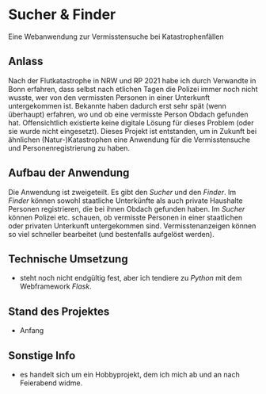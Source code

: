 # Sucher & Finder
Eine Webanwendung zur Vermisstensuche bei Katastrophenfällen

## Anlass
Nach der Flutkatastrophe in NRW und RP 2021 habe ich durch Verwandte in Bonn erfahren, dass selbst nach etlichen Tagen die Polizei immer noch nicht wusste, wer von den vermissten Personen in einer Unterkunft untergekommen ist. Bekannte haben dadurch erst sehr spät (wenn überhaupt) erfahren, wo und ob eine vermisste Person Obdach gefunden hat. 
Offensichtlich existierte keine digitale Lösung für dieses Problem (oder sie wurde nicht eingesetzt). Dieses Projekt ist entstanden, um in Zukunft bei ähnlichen (Natur-)Katastrophen eine Anwendung für die Vermisstensuche und Personenregistrierung zu haben.

## Aufbau der Anwendung
Die Anwendung ist zweigeteilt. Es gibt den *Sucher* und den *Finder*. Im *Finder* können sowohl staatliche Unterkünfte als auch private Haushalte Personen registrieren, die bei ihnen Obdach gefunden haben. Im *Sucher* können Polizei etc. schauen, ob vermisste Personen in einer staatlichen oder privaten Unterkunft untergekommen sind. Vermisstenanzeigen können so viel schneller bearbeitet (und bestenfalls aufgelöst werden).

## Technische Umsetzung
* steht noch nicht endgültig fest, aber ich tendiere zu *Python* mit dem Webframework *Flask*.

## Stand des Projektes
* Anfang

## Sonstige Info
* es handelt sich um ein Hobbyprojekt, dem ich mich ab und an nach Feierabend widme.

